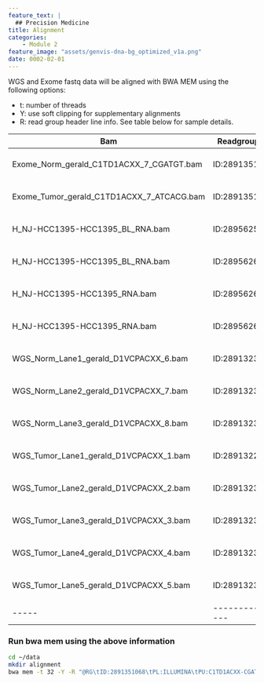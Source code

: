 ```yaml
---
feature_text: |
  ## Precision Medicine
title: Alignment
categories:
    - Module 2
feature_image: "assets/genvis-dna-bg_optimized_v1a.png"
date: 0002-02-01
---
```


WGS and Exome fastq data will be aligned with BWA MEM using the following options:

- t: number of threads
- Y: use soft clipping for supplementary alignments
- R: read group header line info. See table below for sample details.

| Bam | Readgroup ID | Platform | FC/BC/Lane | Library | Sample Name |
|-----|--------------|----------|------------|---------|-------------|
| Exome_Norm_gerald_C1TD1ACXX_7_CGATGT.bam | ID:2891351068 | PL:Illumina | PU:C1TD1ACXX-CGATGT.7 | libgroup-2891242742 | SM:H_NJ-HCC1395-HCC1395_BL |
| Exome_Tumor_gerald_C1TD1ACXX_7_ATCACG.bam | ID:2891351066 | PL:Illumina | PU:C1TD1ACXX-ATCACG.7 | libgroup-2891242741 | SM:H_NJ-HCC1395-HCC1395 |
| H_NJ-HCC1395-HCC1395_BL_RNA.bam | ID:2895625992 | PL:Illumina | PU:H3MYFBBXX-CTTGTA.4 | Pooled_RNA_2891006726-cD1-lib1 | SM:H_NJ-HCC1395-HCC1395_BL_RNA |
| H_NJ-HCC1395-HCC1395_BL_RNA.bam | ID:2895626097 | PL:Illumina | PU:H3MYFBBXX-CTTGTA.5 | Pooled_RNA_2891006726-cD1-lib1 | SM:H_NJ-HCC1395-HCC1395_BL_RNA |
| H_NJ-HCC1395-HCC1395_RNA.bam | ID:2895626112 | PL:Illumina | PU:H3MYFBBXX-GCCAAT.5 | Pooled_RNA_2891007020-cD1-lib1 | SM:H_NJ-HCC1395-HCC1395_RNA |
| H_NJ-HCC1395-HCC1395_RNA.bam | ID:2895626107 | PL:Illumina | PU:H3MYFBBXX-GCCAAT.4 | Pooled_RNA_2891007020-cD1-lib1 | SM:H_NJ-HCC1395-HCC1395_RNA |
| WGS_Norm_Lane1_gerald_D1VCPACXX_6.bam | ID:2891323123 | PL:Illumina | PU:D1VCPACXX.6 | H_NJ-HCC1395-HCC1395_BL-lig2-lib1 | SM:H_NJ-HCC1395-HCC1395_BL |
| WGS_Norm_Lane2_gerald_D1VCPACXX_7.bam | ID:2891323124 | PL:Illumina | PU:D1VCPACXX.7 | H_NJ-HCC1395-HCC1395_BL-lig2-lib2 | SM:H_NJ-HCC1395-HCC1395_BL |
| WGS_Norm_Lane3_gerald_D1VCPACXX_8.bam | ID:2891323125 | PL:Illumina | PU:D1VCPACXX.8 | H_NJ-HCC1395-HCC1395_BL-lig2-lib3 | SM:H_NJ-HCC1395-HCC1395_BL |
| WGS_Tumor_Lane1_gerald_D1VCPACXX_1.bam | ID:2891322951 | PL:Illumina | PU:D1VCPACXX.1 | H_NJ-HCC1395-HCC1395-lig2-lib1 | SM:H_NJ-HCC1395-HCC1395 |
| WGS_Tumor_Lane2_gerald_D1VCPACXX_2.bam | ID:2891323174 | PL:Illumina | PU:D1VCPACXX.2 | H_NJ-HCC1395-HCC1395-lig2-lib1 | SM:H_NJ-HCC1395-HCC1395 |
| WGS_Tumor_Lane3_gerald_D1VCPACXX_3.bam | ID:2891323175 | PL:Illumina | PU:D1VCPACXX.3 | H_NJ-HCC1395-HCC1395-lig2-lib2 | SM:H_NJ-HCC1395-HCC1395 |
| WGS_Tumor_Lane4_gerald_D1VCPACXX_4.bam | ID:2891323150 | PL:Illumina | PU:D1VCPACXX.4 | H_NJ-HCC1395-HCC1395-lig2-lib2 | SM:H_NJ-HCC1395-HCC1395 |
| WGS_Tumor_Lane5_gerald_D1VCPACXX_5.bam | ID:2891323147 | PL:Illumina | PU:D1VCPACXX.5 | H_NJ-HCC1395-HCC1395-lig2-lib3 | SM:H_NJ-HCC1395-HCC1395 |
|-----|--------------|----------|------------|---------|-------------|


### Run bwa mem using the above information

```bash
cd ~/data
mkdir alignment
bwa mem -t 32 -Y -R "@RG\tID:2891351068\tPL:ILLUMINA\tPU:C1TD1ACXX-CGATGT.7\tLB:libgroup-2891242742\tSM:H_NJ-HCC1395-HCC1395_BL" -o /home/ubuntu/data/alignment/2891351068.bam /home/ubuntu/data/reference/GRCh38_full_analysis_set_plus_decoy_hla.fa /home/ubuntu/data/fastqs/Exome_Norm/2891351068_1.fastq.gz /home/ubuntu/data/fastqs/Exome_Norm/2891351068_2.fastq.gz 


```




